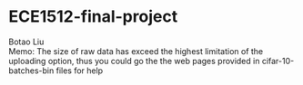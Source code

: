 # ECE1512-final-project
Botao Liu </br>
Memo:
The size of raw data has exceed the highest limitation of the uploading option, thus you could go the the web 
pages provided in cifar-10-batches-bin files for help
